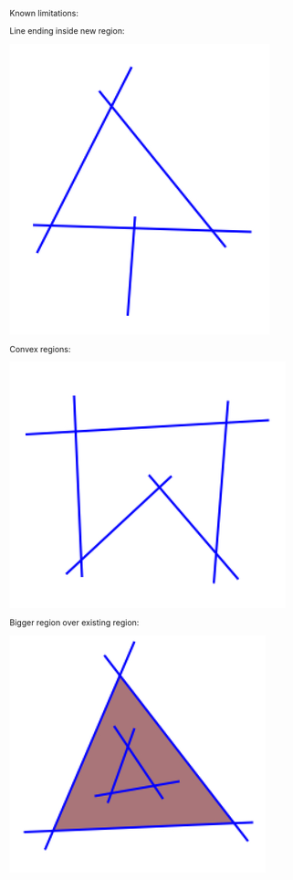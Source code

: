 Known limitations:

Line ending inside new region:

![image1](ReadmeImages/1.jpg)

Convex regions:

![image2](ReadmeImages/2.jpg)

Bigger region over existing region:

![image3](ReadmeImages/3.jpg)
